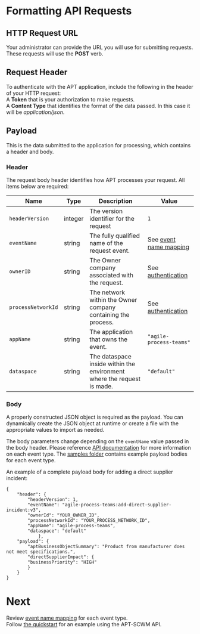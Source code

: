 # Formatting API Requests  

## HTTP Request URL

Your administrator can provide the URL you will use for submitting requests.  
These requests will use the **POST** verb.

## Request Header  

To authenticate with the APT application, include the following in the header of your HTTP request:  
A **Token** that is your authorization to make requests.  
A **Content Type** that identifies the format of the data passed.  In this case it will be *application/json*.  

## Payload  

This is the data submitted to the application for processing, which contains a header and body.

### Header  

The request body header identifies how APT processes your request.  All items below are required:

| Name                 | Type    | Description                                                            | Value                                      |
| -------------------- | ------- | ---------------------------------------------------------------------- | ------------------------------------------ |
| `headerVersion`      | integer | The version identifier for the request                                 | `1`                                        |
| `eventName`          | string  | The fully qualified name of the request event.                         | See [event name mapping](EventNames.MD)    |
| `ownerID`            | string  | The Owner company associated with the request.                         | See [authentication](../authentication.md) |
| `processNetworkId`   | string  | The network within the Owner company containing the process.           | See [authentication](../authentication.md) |
| `appName`            | string  | The application that owns the event.                                   | `"agile-process-teams"`                    |
| `dataspace`          | string  | The dataspace inside within the environment where the request is made. | `"default"`                                |   

### Body
A properly constructed JSON object is required as the payload. You can dynamically create the JSON object at runtime or create a file with the appropriate values to import as needed.

The body parameters change depending on the `eventName` value passed in the body header. Please reference [API documentation](https://opus.tracelink.com/documentation/2021.1/en-US/apt/Content/topics/api/landing_incident_apis.htm?tocpath=Set%20up%20APIs%7CIncident%20process%20APIs%7C_____0) for more information on each event type. The [samples folder](../payload_samples) contains example payload bodies for each event type.  

An example of a complete payload body for adding a direct supplier incident:
```
{
    "header": {
        "headerVersion": 1,
        "eventName": "agile-process-teams:add-direct-supplier-incident:v3",
        "ownerId": "YOUR_OWNER_ID",
        "processNetworkId": "YOUR_PROCESS_NETWORK_ID",
        "appName": "agile-process-teams",
        "dataspace": "default"
            },
    "payload": {
        "aptBusinessObjectSummary": "Product from manufacturer does not meet specifications.",
        "directSupplierImpact": {
        "businessPriority": "HIGH"
        }
    }
}
```

# Next
Review [event name mapping](eventNames.json) for each event type.  
Follow [the quickstart](Quickstart.MD) for an example using the APT-SCWM API.

